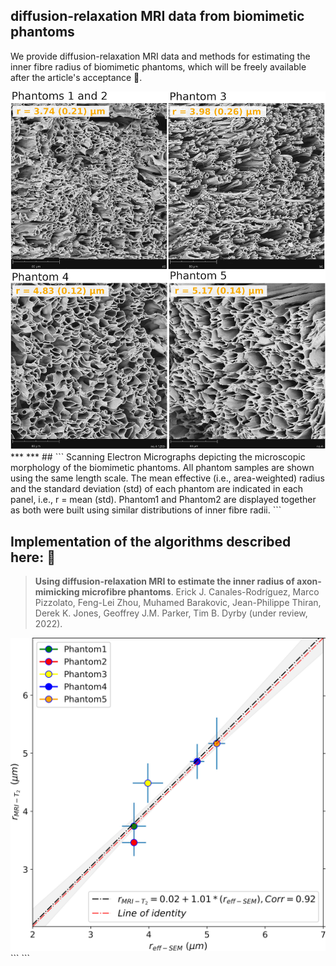 ## diffusion-relaxation MRI data from biomimetic phantoms
We provide diffusion-relaxation MRI data and methods for estimating the inner fibre radius of biomimetic phantoms, which will be freely available after the article's acceptance 🎁.

<img src="Fig1_red.jpg" width="900">
*** ***
##
```
Scanning Electron Micrographs depicting the microscopic morphology of the biomimetic phantoms. All phantom samples are shown using the same length scale. The mean effective (i.e., area-weighted) radius and the standard deviation (std) of each phantom are indicated in each panel, i.e., r = mean (std). Phantom1 and Phantom2 are displayed together as both were built using similar distributions of inner fibre radii.
```

## **Implementation of the algorithms described here:** 📢

> **Using diffusion-relaxation MRI to estimate the inner radius of axon-mimicking microfibre phantoms**. 
Erick J. Canales-Rodríguez, Marco Pizzolato, Feng-Lei Zhou, Muhamed Barakovic, Jean-Philippe Thiran, Derek K. Jones, Geoffrey J.M. Parker, Tim B. Dyrby (under review, 2022).


<img src="Fig4_red.jpg" width="700">
```
```

